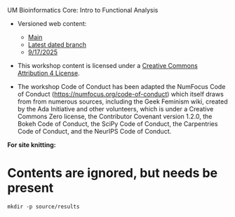 UM Bioinformatics Core: Intro to Functional Analysis 

* Versioned web content:
  
  - [Main](https://umich-brcf-bioinf.github.io/workshop-intro-functional-analysis/main/html/)
  - [Latest dated branch](https://umich-brcf-bioinf.github.io/workshop-intro-functional-analysis/release/html/)
  - [9/17/2025](https://umich-brcf-bioinf.github.io/workshop-intro-functional-analysis/2025-09-17/html/)

* This workshop content is licensed under a 
  [Creative Commons Attribution 4 License](https://creativecommons.org/licenses/by/4.0/).
* The workshop Code of Conduct has been adapted the NumFocus Code of Conduct 
  (https://numfocus.org/code-of-conduct) which itself draws from from numerous 
  sources, including the Geek Feminism wiki, created by the Ada Initiative and 
  other volunteers, which is under a Creative Commons Zero license, the 
  Contributor Covenant version 1.2.0, the Bokeh Code of Conduct, the SciPy Code 
  of Conduct, the Carpentries Code of Conduct, and the NeurIPS Code of Conduct.



__For site knitting:__

# Contents are ignored, but needs be present
`mkdir -p source/results`
